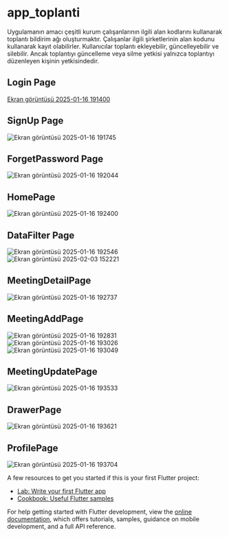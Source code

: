 # app_toplanti

Uygulamanın amacı çeşitli kurum çalışanlarının ilgili alan kodlarını kullanarak toplantı bildirim ağı oluşturmaktır. Çalışanlar ilgili şirketlerinin alan kodunu kullanarak kayıt olabilirler. Kullanıcılar toplantı ekleyebilir, güncelleyebilir ve silebilir. Ancak toplantıyı güncelleme veya silme yetkisi yalnızca toplantıyı düzenleyen kişinin yetkisindedir.

## Login Page
[Ekran görüntüsü 2025-01-16 191400](https://github.com/user-attachments/assets/38a46f0c-2259-4982-9bbd-ba1908dae69f)

## SignUp Page
![Ekran görüntüsü 2025-01-16 191745](https://github.com/user-attachments/assets/1b6fda64-ef0a-45a7-aae3-a9515f100df3)

## ForgetPassword Page
![Ekran görüntüsü 2025-01-16 192044](https://github.com/user-attachments/assets/dcc108ba-8f92-4f60-a55c-41d74f0efba6)

## HomePage
![Ekran görüntüsü 2025-01-16 192400](https://github.com/user-attachments/assets/6a099095-a9e4-40bc-8c19-bd5702c14c7f)

## DataFilter Page
![Ekran görüntüsü 2025-01-16 192546](https://github.com/user-attachments/assets/bcaecd4d-be45-4462-8ba0-2dacb7296556)
![Ekran görüntüsü 2025-02-03 152221](https://github.com/user-attachments/assets/9dd7e52a-050a-4d7b-8194-cdbcb6af5531)

## MeetingDetailPage
![Ekran görüntüsü 2025-01-16 192737](https://github.com/user-attachments/assets/9d284956-f019-4a67-9a00-90b48a1a233f)

## MeetingAddPage
![Ekran görüntüsü 2025-01-16 192831](https://github.com/user-attachments/assets/5b032d28-d904-4429-8497-084d3b2b5745)
![Ekran görüntüsü 2025-01-16 193026](https://github.com/user-attachments/assets/b8ecd022-0abe-4ba0-9a8d-3f530377f35d)
![Ekran görüntüsü 2025-01-16 193049](https://github.com/user-attachments/assets/ca54d03f-3feb-46bb-bdc3-529bddae2bcc)

## MeetingUpdatePage
![Ekran görüntüsü 2025-01-16 193533](https://github.com/user-attachments/assets/11704d5e-eb5e-4296-80d5-64175b8f8544)

## DrawerPage
![Ekran görüntüsü 2025-01-16 193621](https://github.com/user-attachments/assets/e01b5cee-273b-4d26-b3f1-fe0e2c887473)

## ProfilePage
![Ekran görüntüsü 2025-01-16 193704](https://github.com/user-attachments/assets/7c490151-bd2d-4243-9124-65f23d750f4a)







A few resources to get you started if this is your first Flutter project:

- [Lab: Write your first Flutter app](https://docs.flutter.dev/get-started/codelab)
- [Cookbook: Useful Flutter samples](https://docs.flutter.dev/cookbook)

For help getting started with Flutter development, view the
[online documentation](https://docs.flutter.dev/), which offers tutorials,
samples, guidance on mobile development, and a full API reference.
